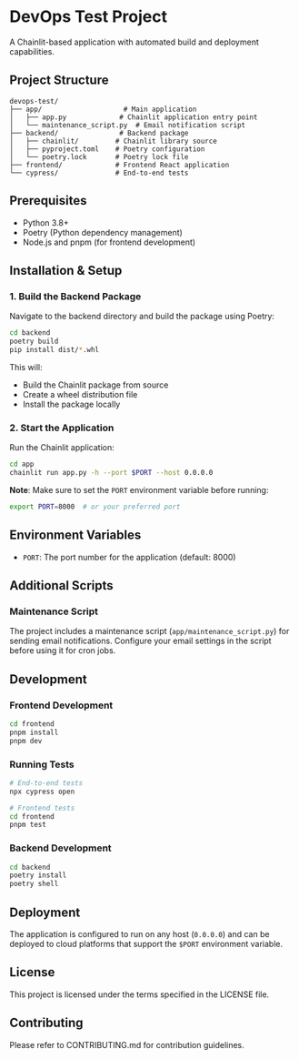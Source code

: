 # DevOps Test Project

A Chainlit-based application with automated build and deployment capabilities.

## Project Structure

```
devops-test/
├── app/                    # Main application
│   ├── app.py             # Chainlit application entry point
│   └── maintenance_script.py  # Email notification script
├── backend/               # Backend package
│   ├── chainlit/         # Chainlit library source
│   ├── pyproject.toml    # Poetry configuration
│   └── poetry.lock       # Poetry lock file
├── frontend/             # Frontend React application
└── cypress/              # End-to-end tests
```

## Prerequisites

- Python 3.8+
- Poetry (Python dependency management)
- Node.js and pnpm (for frontend development)

## Installation & Setup

### 1. Build the Backend Package

Navigate to the backend directory and build the package using Poetry:

```bash
cd backend
poetry build
pip install dist/*.whl
```

This will:
- Build the Chainlit package from source
- Create a wheel distribution file
- Install the package locally

### 2. Start the Application

Run the Chainlit application:

```bash
cd app
chainlit run app.py -h --port $PORT --host 0.0.0.0
```

**Note**: Make sure to set the `PORT` environment variable before running:
```bash
export PORT=8000  # or your preferred port
```

## Environment Variables

- `PORT`: The port number for the application (default: 8000)

## Additional Scripts

### Maintenance Script

The project includes a maintenance script (`app/maintenance_script.py`) for sending email notifications. Configure your email settings in the script before using it for cron jobs.

## Development

### Frontend Development

```bash
cd frontend
pnpm install
pnpm dev
```

### Running Tests

```bash
# End-to-end tests
npx cypress open

# Frontend tests
cd frontend
pnpm test
```

### Backend Development

```bash
cd backend
poetry install
poetry shell
```

## Deployment

The application is configured to run on any host (`0.0.0.0`) and can be deployed to cloud platforms that support the `$PORT` environment variable.

## License

This project is licensed under the terms specified in the LICENSE file.

## Contributing

Please refer to CONTRIBUTING.md for contribution guidelines.